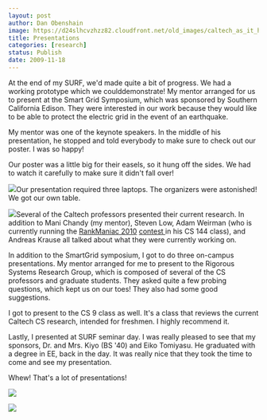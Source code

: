 ```yaml
---
layout: post
author: Dan Obenshain
image: https://d24slhcvzhzz82.cloudfront.net/old_images/caltech_as_it_happens/6a0105349b8251970b012875ae8b15970c.jpg
title: Presentations
categories: [research]
status: Publish
date: 2009-11-18
---
```



At the end of my SURF, we'd made quite a bit of progress. We had a working prototype which we coulddemonstrate!
My mentor arranged for us to present at the Smart Grid Symposium, which was sponsored by Southern California Edison. They were interested in our work because they would like to be able to protect the electric grid in the event of an earthquake.

My mentor was one of the keynote speakers. In the middle of his presentation, he stopped and told everybody to make sure to check out our poster. I was so happy!

Our poster was a little big for their easels, so it hung off the sides. We had to watch it carefully to make sure it didn't fall over!


![](https://d24slhcvzhzz82.cloudfront.net/old_images/caltech_as_it_happens/6a0105349b8251970b012875ae8b54970c.jpg)Our presentation required three laptops. The organizers were astonished! We got our own table.


![](https://d24slhcvzhzz82.cloudfront.net/old_images/caltech_as_it_happens/6a0105349b8251970b0120a6ac37a2970b.jpg)Several of the Caltech professors presented their current research. In addition to Mani Chandy (my mentor), Steven Low, Adam Weirman (who is currently running the [RankManiac 2010](https://rankmaniac2010.blogspot.com/) [contest ](https://rankmaniac2010.org)in his CS 144 class), and Andreas Krause all talked about what they were currently working on.

In addition to the SmartGrid symposium, I got to do three on-campus presentations. My mentor arranged for me to present to the Rigorous Systems Research Group, which is composed of several of the CS professors and graduate students. They asked quite a few probing questions, which kept us on our toes! They also had some good suggestions.

I got to present to the CS 9 class as well. It's a class that reviews the current Caltech CS research, intended for freshmen. I highly recommend it.

Lastly, I presented at SURF seminar day. I was really pleased to see that my sponsors, Dr. and Mrs. Kiyo (BS '40) and Eiko Tomiyasu. He graduated with a degree in EE, back in the day. It was really nice that they took the time to come and see my presentation.

Whew! That's a lot of presentations!

![](https://d24slhcvzhzz82.cloudfront.net/old_images/caltech_as_it_happens/6a0105349b8251970b0120a6ac37a2970b.jpg)

![](https://d24slhcvzhzz82.cloudfront.net/old_images/caltech_as_it_happens/6a0105349b8251970b012875ae8b54970c.jpg)

